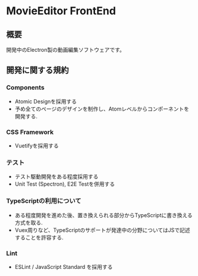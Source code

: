 # MovieEditor FrontEnd

## 概要
開発中のElectron製の動画編集ソフトウェアです。  

## 開発に関する規約

### Components
- Atomic Designを採用する
- 予め全てのページのデザインを制作し、Atomレベルからコンポーネントを開発する.

### CSS Framework
- Vuetifyを採用する

### テスト
- テスト駆動開発をある程度採用する
- Unit Test (Spectron), E2E Testを併用する

### TypeScriptの利用について
- ある程度開発を進めた後、置き換えられる部分からTypeScriptに書き換える方式を取る.
- Vuex周りなど、TypeScriptのサポートが発達中の分野についてはJSで記述することを許容する.

### Lint
- ESLint / JavaScript Standard を採用する
